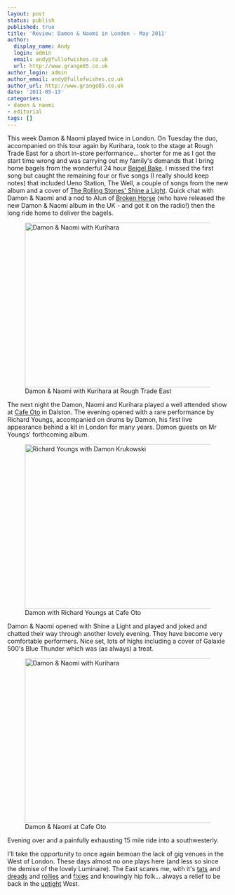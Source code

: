 ```yaml
---
layout: post
status: publish
published: true
title: 'Review: Damon & Naomi in London - May 2011'
author:
  display_name: Andy
  login: admin
  email: andy@fullofwishes.co.uk
  url: http://www.grange85.co.uk
author_login: admin
author_email: andy@fullofwishes.co.uk
author_url: http://www.grange85.co.uk
date: '2011-05-13'
categories:
- damon & naomi
- editorial
tags: []
---
```

<p>This week Damon & Naomi played twice in London. On Tuesday the duo, accompanied on this tour again by Kurihara, took to the stage at Rough Trade East for a short in-store performance... shorter for me as I got the start time wrong and was carrying out my family's demands that I bring home bagels from the wonderful 24 hour <a href="http://www.flickr.com/photos/dgbalancesrocks/74630552/">Beigel Bake</a>. I missed the first song but caught the remaining four or five songs (I really should keep notes) that included Ueno Station, The Well, a couple of songs from the new album and a cover of <a href="http://en.wikipedia.org/wiki/Shine_a_Light_%28song%29">The Rolling Stones' Shine a Light</a>. Quick chat with Damon & Naomi and a nod to Alun of <a href="http://www.brokenhorse.co.uk/">Broken Horse</a> (who have released the new Damon & Naomi album in the UK - and got it on the radio!) then the long ride home to deliver the bagels.</p>
<p><figure class="caption aligncenter"><a href="http://www.flickr.com/photos/grange85/5708369864/" title="Damon & Naomi with Kurihara by grange85, on Flickr"><img class="aligncenter" src="https://farm4.static.flickr.com/3009/5708369864_d342a98d90.jpg" width="500" height="375" alt="Damon & Naomi with Kurihara"></a><figcaption class="caption-text">Damon & Naomi with Kurihara at Rough Trade East</figcaption></figure></p>
<p>The next night the Damon, Naomi and Kurihara played a well attended show at <a href="http://www.cafeoto.co.uk/">Cafe Oto</a> in Dalston. The evening opened with a rare performance by Richard Youngs, accompanied on drums by Damon, his first live appearance behind a kit in London for many years. Damon guests on Mr Youngs' forthcoming album.</p>
<p><figure class="caption aligncenter"><a href="http://www.flickr.com/photos/grange85/5711251457/" title="Richard Youngs with Damon Krukowski by grange85, on Flickr"><img src="https://farm4.static.flickr.com/3188/5711251457_11f2422aa4.jpg" width="500" height="375" alt="Richard Youngs with Damon Krukowski"></a><figcaption class="caption-text">Damon with Richard Youngs at Cafe Oto</figcaption></figure></p>
<p>Damon & Naomi opened with Shine a Light and played and joked and chatted their way through another lovely evening. They have become very comfortable performers. Nice set, lots of highs including a cover of Galaxie 500's Blue Thunder which was (as always) a treat.</p>
<p><figure class="caption aligncenter"><a href="http://www.flickr.com/photos/grange85/5711252523/" title="Damon & Naomi with Kurihara by grange85, on Flickr"><img src="https://farm3.static.flickr.com/2790/5711252523_b0087187ae.jpg" width="500" height="375" alt="Damon & Naomi with Kurihara"></a><figcaption class="caption-text">Damon & Naomi at Cafe Oto</figcaption></figure></p>
<p>Evening over and a painfully exhausting 15 mile ride into a southwesterly.</p>
<p>I'll take the opportunity to once again bemoan the lack of gig venues in the West of London. These days almost no one plays here (and less so since the demise of the lovely Luminaire). The East scares me, with it's <a href="http://www.urbandictionary.com/define.php?term=tats">tats</a> and <a href="http://www.urbandictionary.com/define.php?term=dreads">dreads</a> and <a href="http://www.urbandictionary.com/define.php?term=rollies">rollies</a> and <a href="http://www.urbandictionary.com/define.php?term=fixies">fixies</a> and knowingly hip folk... always a relief to be back in the <a href="http://www.urbandictionary.com/define.php?term=uptight">uptight</a> West.</p>
